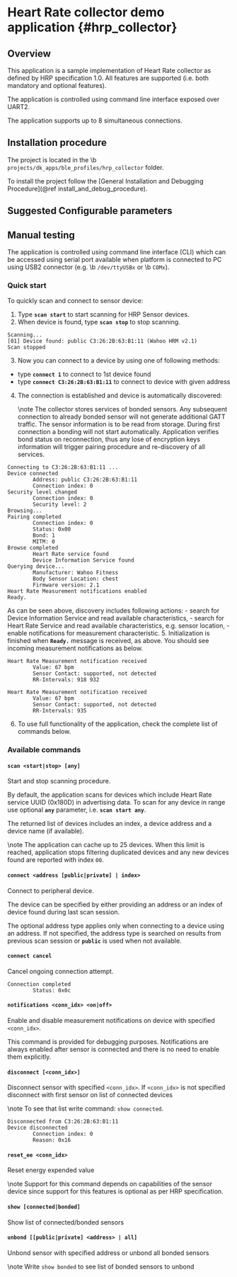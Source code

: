Heart Rate collector demo application {#hrp_collector}
===========================================================================

## Overview

This application is a sample implementation of Heart Rate collector as defined by HRP specification
1.0. All features are supported (i.e. both mandatory and optional features).

The application is controlled using command line interface exposed over UART2.

The application supports up to 8 simultaneous connections.

## Installation procedure

The project is located in the \b `projects/dk_apps/ble_profiles/hrp_collector` folder.

To install the project follow the [General Installation and Debugging Procedure](@ref install_and_debug_procedure).

## Suggested Configurable parameters

## Manual testing

The application is controlled using command line interface (CLI) which can be accessed using serial
port available when platform is connected to PC using USB2 connector (e.g. \b `/dev/ttyUSBx` or \b `COMx`).

### Quick start

To quickly scan and connect to sensor device:

1. Type <b>`scan start`</b> to start scanning for HRP Sensor devices.
2. When device is found, type <b>`scan stop`</b> to stop scanning.
~~~
Scanning...
[01] Device found: public C3:26:2B:63:B1:11 (Wahoo HRM v2.1)
Scan stopped
~~~
3. Now you can connect to a device by using one of following methods:
 - type <b>`connect 1`</b> to connect to 1st device found
 - type <b>`connect C3:26:2B:63:B1:11`</b> to connect to device with given address
4. The connection is established and device is automatically discovered:

    \note
    The collector stores services of bonded sensors. Any subsequent connection to already bonded
    sensor will not generate additional GATT traffic. The sensor information is to be read from storage.
    During first connection a bonding will not start automatically. Application verifies bond status
    on reconnection, thus any lose of encryption keys information will trigger pairing procedure and
    re-discovery of all services.

~~~
Connecting to C3:26:2B:63:B1:11 ...
Device connected
        Address: public C3:26:2B:63:B1:11
        Connection index: 0
Security level changed
        Connection index: 0
        Security level: 2
Browsing...
Pairing completed
        Connection index: 0
        Status: 0x00
        Bond: 1
        MITM: 0
Browse completed
        Heart Rate service found
        Device Information Service found
Querying device...
        Manufacturer: Wahoo Fitness
        Body Sensor Location: chest
        Firmware version: 2.1
Heart Rate Measurement notifications enabled
Ready.
~~~
   As can be seen above, discovery includes following actions:
    - search for Device Information Service and read available characteristics,
    - search for Heart Rate Service and read available characteristics, e.g. sensor location,
    - enable notifications for measurement characteristic.
5. Initialization is finished when <b>`Ready.`</b> message is received, as above. You should see
   incoming measurement notifications as below.
~~~
Heart Rate Measurement notification received
        Value: 67 bpm
        Sensor Contact: supported, not detected
        RR-Intervals: 918 932

Heart Rate Measurement notification received
        Value: 67 bpm
        Sensor Contact: supported, not detected
        RR-Intervals: 935
~~~
6. To use full functionality of the application, check the complete list of commands below.

### Available commands

#### `scan <start|stop> [any]`

Start and stop scanning procedure.

By default, the application scans for devices which include Heart Rate service UUID (0x180D) in
advertising data. To scan for any device in range use optional <b>`any`</b> parameter, i.e.
<b>`scan start any`</b>.

The returned list of devices includes an index, a device address and a device name (if available).

\note
The application can cache up to 25 devices. When this limit is reached, application stops filtering
duplicated devices and any new devices found are reported with index `00`.

#### `connect <address [public|private] | index>`

Connect to peripheral device.

The device can be specified by either providing an address or an index of device found during last
scan session.

The optional address type applies only when connecting to a device using an address. If not specified,
the address type is searched on results from previous scan session or <b>`public`</b> is used when not
available.

#### `connect cancel`

Cancel ongoing connection attempt.

~~~
Connection completed
        Status: 0x0c
~~~

#### `notifications <conn_idx> <on|off>`

Enable and disable measurement notifications on device with specified `<conn_idx>`.

This command is provided for debugging purposes. Notifications are always enabled after sensor is
connected and there is no need to enable them explicitly.

#### `disconnect [<conn_idx>]`

Disconnect sensor with specified `<conn_idx>`. If `<conn_idx>` is not specified
disconnect with first sensor on list of connected devices

\note
To see that list write command: `show connected`.

~~~
Disconnected from C3:26:2B:63:B1:11
Device disconnected
        Connection index: 0
        Reason: 0x16
~~~

#### `reset_ee <conn_idx>`

Reset energy expended value

\note
Support for this command depends on capabilities of the sensor device since support for this features
is optional as per HRP specification.

#### `show [connected|bonded]`

Show list of connected/bonded sensors

#### `unbond [[public|private] <address> | all]`

Unbond sensor with specified address or unbond all bonded sensors

\note
Write `show bonded` to see list of bonded sensors to unbond
